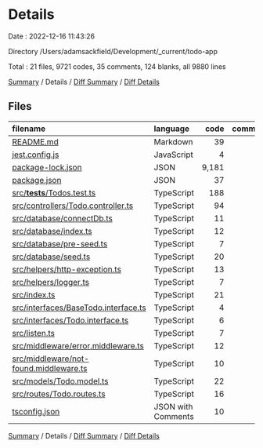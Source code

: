# Details

Date : 2022-12-16 11:43:26

Directory /Users/adamsackfield/Development/_current/todo-app

Total : 21 files,  9721 codes, 35 comments, 124 blanks, all 9880 lines

[Summary](results.md) / Details / [Diff Summary](diff.md) / [Diff Details](diff-details.md)

## Files
| filename | language | code | comment | blank | total |
| :--- | :--- | ---: | ---: | ---: | ---: |
| [README.md](/README.md) | Markdown | 39 | 0 | 10 | 49 |
| [jest.config.js](/jest.config.js) | JavaScript | 4 | 1 | 0 | 5 |
| [package-lock.json](/package-lock.json) | JSON | 9,181 | 0 | 1 | 9,182 |
| [package.json](/package.json) | JSON | 37 | 0 | 1 | 38 |
| [src/__tests__/Todos.test.ts](/src/__tests__/Todos.test.ts) | TypeScript | 188 | 6 | 33 | 227 |
| [src/controllers/Todo.controller.ts](/src/controllers/Todo.controller.ts) | TypeScript | 94 | 5 | 19 | 118 |
| [src/database/connectDb.ts](/src/database/connectDb.ts) | TypeScript | 11 | 1 | 4 | 16 |
| [src/database/index.ts](/src/database/index.ts) | TypeScript | 12 | 1 | 3 | 16 |
| [src/database/pre-seed.ts](/src/database/pre-seed.ts) | TypeScript | 7 | 1 | 3 | 11 |
| [src/database/seed.ts](/src/database/seed.ts) | TypeScript | 20 | 1 | 3 | 24 |
| [src/helpers/http-exception.ts](/src/helpers/http-exception.ts) | TypeScript | 13 | 1 | 5 | 19 |
| [src/helpers/logger.ts](/src/helpers/logger.ts) | TypeScript | 7 | 1 | 4 | 12 |
| [src/index.ts](/src/index.ts) | TypeScript | 21 | 11 | 12 | 44 |
| [src/interfaces/BaseTodo.interface.ts](/src/interfaces/BaseTodo.interface.ts) | TypeScript | 4 | 1 | 2 | 7 |
| [src/interfaces/Todo.interface.ts](/src/interfaces/Todo.interface.ts) | TypeScript | 6 | 1 | 2 | 9 |
| [src/listen.ts](/src/listen.ts) | TypeScript | 7 | 2 | 3 | 12 |
| [src/middleware/error.middleware.ts](/src/middleware/error.middleware.ts) | TypeScript | 12 | 1 | 5 | 18 |
| [src/middleware/not-found.middleware.ts](/src/middleware/not-found.middleware.ts) | TypeScript | 10 | 1 | 4 | 15 |
| [src/models/Todo.model.ts](/src/models/Todo.model.ts) | TypeScript | 22 | 0 | 3 | 25 |
| [src/routes/Todo.routes.ts](/src/routes/Todo.routes.ts) | TypeScript | 16 | 0 | 6 | 22 |
| [tsconfig.json](/tsconfig.json) | JSON with Comments | 10 | 0 | 1 | 11 |

[Summary](results.md) / Details / [Diff Summary](diff.md) / [Diff Details](diff-details.md)